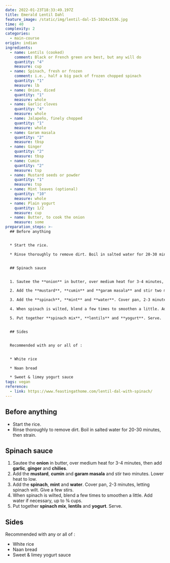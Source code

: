 ```yaml
---
date: 2022-01-23T18:33:49.197Z
title: Emerald Lentil Dahl
feature_image: /static/img/lentil-dal-15-1024x1536.jpg
time: 40
complexity: 2
categories:
  - main-course
origin: indian
ingredients:
  - name: Lentils (cooked)
    comment: Black or French green are best, but any will do
    quantity: "4"
    measure: cup
  - name: Spinach, fresh or frozen
    comment: i.e., half a big pack of frozen chopped spinach
    quantity: "1"
    measure: lb
  - name: Onion, diced
    quantity: "1"
    measure: whole
  - name: Garlic cloves
    quantity: "4"
    measure: whole
  - name: Jalapeño, finely chopped
    quantity: "1"
    measure: whole
  - name: Garam masala
    quantity: "2"
    measure: tbsp
  - name: Ginger
    quantity: "2"
    measure: tbsp
  - name: Cumin
    quantity: "2"
    measure: tsp
  - name: Mustard seeds or powder
    quantity: "1"
    measure: tsp
  - name: Mint leaves (optional)
    quantity: "10"
    measure: whole
  - name: Plain yogurt
    quantity: 1/2
    measure: cup
  - name: Butter, to cook the onion
    measure: some
preparation_steps: >-
  ## Before anything


  * Start the rice.

  * Rinse thoroughly to remove dirt. Boil in salted water for 20-30 minutes, then strain.


  ## Spinach sauce


  1. Sautee the **onion** in butter, over medium heat for 3-4 minutes, then add **garlic**, **ginger** and **chilies**.

  2. Add the **mustard**, **cumin** and **garam masala** and stir two minutes. Lower heat to low.

  3. Add the **spinach**, **mint** and **water**. Cover pan, 2-3 minutes, letting spinach wilt. Give a few stirs.

  4. When spinach is wilted, blend a few times to smoothen a little. Add water if necessary, up to ¾ cups.

  5. Put together **spinach mix**, **lentils** and **yogurt**. Serve.


  ## Sides


  Recommended with any or all of :


  * White rice

  * Naan bread

  * Sweet & limey yogurt sauce
tags: vegan
reference:
  - link: https://www.feastingathome.com/lentil-dal-with-spinach/
---
```

## Before anything

* Start the rice.
* Rinse thoroughly to remove dirt. Boil in salted water for 20-30 minutes, then strain.

## Spinach sauce

1. Sautee the **onion** in butter, over medium heat for 3-4 minutes, then add **garlic**, **ginger** and **chilies**.
2. Add the **mustard**, **cumin** and **garam masala** and stir two minutes. Lower heat to low.
3. Add the **spinach**, **mint** and **water**. Cover pan, 2-3 minutes, letting spinach wilt. Give a few stirs.
4. When spinach is wilted, blend a few times to smoothen a little. Add water if necessary, up to ¾ cups.
5. Put together **spinach mix**, **lentils** and **yogurt**. Serve.

## Sides

Recommended with any or all of :

* White rice
* Naan bread
* Sweet & limey yogurt sauce